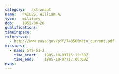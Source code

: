 ```yaml
---
category:	astronaut
name:	PAILES, William A.
type:	military
dob:	1952-06-26
qualifications:
timeinspace:	
references:
  - http://www.nasa.gov/pdf/740566main_current.pdf
missions:
  - name: STS-51-J
    time_start:   1985-10-03T15:15:30Z
    time_end:     1985-10-07T17:00:09Z
evas:
---
```

